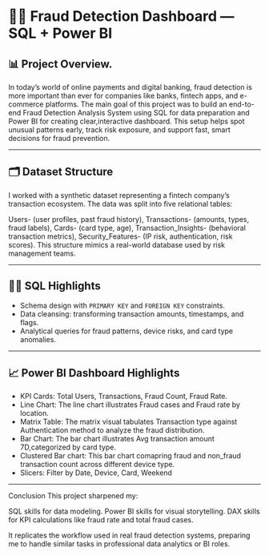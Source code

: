 # 🕵️‍♂️ Fraud Detection Dashboard — SQL + Power BI

## 📊 Project Overview.
In today’s world of online payments and digital banking, fraud detection is more important than ever for companies like banks, fintech apps, and e-commerce platforms.
The main goal of this project was to build an end-to-end Fraud Detection Analysis System using SQL for data preparation and Power BI for creating clear,interactive dashboard.
This setup helps spot unusual patterns early, track risk exposure, and support fast, smart decisions for fraud prevention.

---

## 🗂️ Dataset Structure
I worked with a synthetic dataset representing a fintech company’s transaction ecosystem. The data was split into five relational tables:

Users- (user profiles, past fraud history),
Transactions- (amounts, types, fraud labels),
Cards- (card type, age),
Transaction_Insights- (behavioral transaction metrics),
Security_Features- (IP risk, authentication, risk scores).
This structure mimics a real-world database used by risk management teams.

---


## 🧑‍💻 SQL Highlights
- Schema design with `PRIMARY KEY` and `FOREIGN KEY` constraints.
- Data cleansing: transforming transaction amounts, timestamps, and flags.
- Analytical queries for fraud patterns, device risks, and card type anomalies.

---

## 📈 Power BI Dashboard Highlights
- KPI Cards: Total Users, Transactions, Fraud Count, Fraud Rate.
- Line Chart: The line chart illustrates Fraud cases and Fraud rate by location.
- Matrix Table: The matrix visual tabulates Transaction type against Authentication method to analyze the fraud distribution.
- Bar Chart: The bar chart illustrates Avg transaction amount 7D,categorized by card type.
- Clustered Bar chart: This bar chart comapring fraud and non_fraud transaction count across different device type.
- Slicers: Filter by Date, Device, Card, Weekend

---

Conclusion
This project sharpened my:

SQL skills for data modeling.
Power BI skills for visual storytelling.
DAX skills for KPI calculations like fraud rate and total fraud cases.

It replicates the workflow used in real fraud detection systems, preparing me to handle similar tasks in professional data analytics or BI roles.


